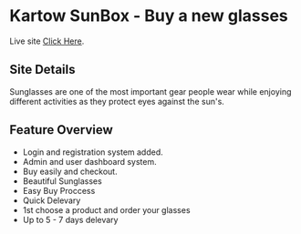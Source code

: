 # Kartow SunBox - Buy a new glasses

Live site [Click Here](https://sunbox-cf7af.web.app/).

## Site Details
Sunglasses are one of the most important gear people wear while enjoying different activities as they protect eyes against the sun's.

## Feature Overview

* Login and registration system added.
* Admin and user dashboard system.
* Buy easily and checkout.
* Beautiful Sunglasses
* Easy Buy Proccess
* Quick Delevary
* 1st choose a product and order your glasses
* Up to 5 - 7 days delevary
